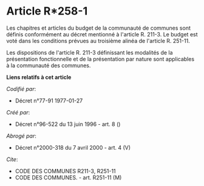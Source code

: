 # Article R*258-1

Les chapitres et articles du budget de la communauté de communes sont définis conformément au décret mentionné à l'article R.
211-3. Le budget est voté dans les conditions prévues au troisième alinéa de l'article R. 251-11.

Les dispositions de l'article R. 211-3 définissant les modalités de la présentation fonctionnelle et de la présentation par
nature sont applicables à la communauté des communes.

**Liens relatifs à cet article**

_Codifié par_:

  - Décret n°77-91 1977-01-27

_Créé par_:

  - Décret n°96-522 du 13 juin 1996 - art. 8 ()

_Abrogé par_:

  - Décret n°2000-318 du 7 avril 2000 - art. 4 (V)

_Cite_:

  - CODE DES COMMUNES R211-3, R251-11
  - CODE DES COMMUNES. - art. R251-11 (M)

